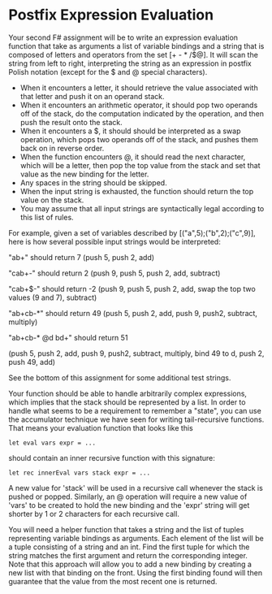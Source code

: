 # Postfix Expression Evaluation

Your second F# assignment will be to write an expression evaluation function that take as arguments a list of variable bindings and a string that is composed of letters and operators from the set [+ - * /$@].  It will scan the string from left to right, interpreting the string as an expression in postfix Polish notation (except for the $ and @ special characters). 

* When it encounters a letter, it should retrieve the value associated with that letter and push it on an operand stack. 
* When it encounters an arithmetic operator, it should pop two operands off of the stack, do the computation indicated by the operation, and then push the result onto the stack. 
* When it encounters a $, it should should be interpreted as a swap operation, which pops two operands off of the stack, and pushes them back on in reverse order. 
* When the function encounters @, it should read the next character, which will be a letter,  then pop the top value from the stack and set that value as the new binding for the letter.
* Any spaces in the string should be skipped.
* When the input string is exhausted, the function should return the top value on the stack.
* You may assume that all input strings are syntactically legal according to this list of rules.

For example, given a set of variables described by [("a",5);("b",2);("c",9)], here is how several possible input strings would be interpreted:

"ab+" should return 7 (push 5, push 2, add)

"cab+-" should return 2 (push 9, push 5, push 2, add, subtract)

"cab+$-" should return -2 (push 9, push 5, push 2, add, swap the top two values (9 and 7), subtract)

"ab+cb-*" should return 49 (push 5, push 2, add, push 9, push2, subtract, multiply)

"ab+cb-* @d bd+" should return 51

(push 5, push 2, add, push 9, push2, subtract, multiply, bind 49 to d, push 2, push 49, add)

See the bottom of this assignment for some additional test strings.

Your function should be able to handle arbitrarily complex expressions, which implies that the stack should be represented by a list.  In order to handle what seems to be a requirement to remember a "state", you can use the accumulator technique we have seen for writing tail-recursive functions.  That means your evaluation function that looks like this

`let eval vars expr = ...`

should contain an inner recursive function with this signature:

`let rec innerEval vars stack expr = ...`

A new value for 'stack' will be used in a recursive call whenever the stack is pushed or popped.  Similarly, an @ operation will require a new value of 'vars' to be created to hold the new binding and the 'expr' string will get shorter by 1 or 2 characters for each recursive call.

You will need a helper function that takes a string and the list of tuples representing variable bindings as arguments. Each element of the list will be a tuple consisting of a string and an int. Find the first tuple for which the string matches the first argument and return the corresponding integer.  Note that this approach will allow you to add a new binding by creating a new list with that binding on the front.  Using the first binding found will then guarantee that the value from the most recent one is returned.
